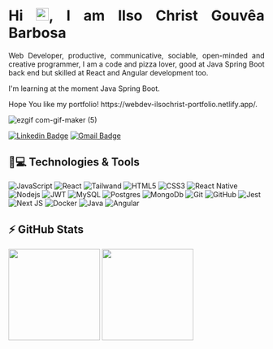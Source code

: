 
<h1 align = "justify"> Hi <img src="https://media.giphy.com/media/hvRJCLFzcasrR4ia7z/giphy.gif" width="25px">, I am Ilso Christ Gouvêa Barbosa</h1>
<p align = "justify"> Web Developer, productive, communicative, sociable, open-minded and creative programmer, I am a code and pizza lover, good at Java Spring Boot back end but skilled at React and Angular development too.</p> 

<p align = "justify">I'm learning at the moment Java Spring Boot.</p> 

<p align = "justify"> Hope You like my portfolio! https://webdev-ilsochrist-portfolio.netlify.app/.</p>

![ezgif com-gif-maker (5)](https://user-images.githubusercontent.com/100448527/183653486-ec272de6-cb34-426c-82d4-b32e6f0d14fc.gif)

[![Linkedin Badge](https://img.shields.io/badge/-ilsochristgouvêabarbosa-blue?style=flat-square&logo=Linkedin&logoColor=white&link=https://www.linkedin.com/in/ilsochristgouvêabarbosa/)](https://www.linkedin.com/in/ilsochristgouvêabarbosa/)
[![Gmail Badge](https://img.shields.io/badge/-ilsocgb@gmail.com-c14438?style=flat-square&logo=Gmail&logoColor=white&link=mailto:ilsocgb@gmail.com)](mailto:ilsocgb@gmail.com)

## 🚀💻 Technologies & Tools

![JavaScript](https://img.shields.io/badge/-JavaScript-black?style=flat-square&logo=javascript)
![React](https://img.shields.io/badge/React-20232A?style=flat-square&logo=react&logoColor=61DAFB)
![Tailwand](https://img.shields.io/badge/Tailwind_CSS-38B2AC?style=flat-square&logo=tailwind-css&logoColor=white)
![HTML5](https://img.shields.io/badge/-HTML5-E34F26?style=flat-square&logo=html5&logoColor=white)
![CSS3](https://img.shields.io/badge/-CSS3-1572B6?style=flat-square&logo=css3)
![React Native](https://img.shields.io/badge/react_native-%2320232a.svg?style=flat-square&logo=react&logoColor=%2361DAFB)
![Nodejs](https://img.shields.io/badge/-Nodejs-black?style=flat-square&logo=Node.js)
![JWT](https://img.shields.io/badge/JWT-black?style=flat-square&logo=JSON%20web%20tokens)
![MySQL](https://img.shields.io/badge/mysql-%2300f.svg?style=flat-square&logo=mysql&logoColor=white)
![Postgres](https://img.shields.io/badge/postgres-%23316192.svg?style=flat-square&logo=postgresql&logoColor=white)
![MongoDb](https://img.shields.io/badge/MongoDB-4EA94B?style=flat-square&logo=mongodb&logoColor=white)
![Git](https://img.shields.io/badge/-Git-black?style=flat-square&logo=git)
![GitHub](https://img.shields.io/badge/-GitHub-181717?style=flat-square&logo=github)
![Jest](https://img.shields.io/badge/Jest-C21325?style=flat-square&logo=jest&logoColor=white)
![Next JS](https://img.shields.io/badge/Next-black?style==flat-square&logo=next.js&logoColor=white)
![Docker](https://img.shields.io/badge/-docker-blue?style=flat-square&logo=docker)
![Java](https://img.shields.io/badge/java-%23ED8B00.svg?style=flat-square&logo=java&logoColor=white)
![Angular](https://img.shields.io/badge/angular-%23DD0031.svg?style=flat-square&logo=angular&logoColor=white)


## ⚡ GitHub Stats

<img height="180em" src="https://github-readme-stats.vercel.app/api?username=ilsochrist&show_icons=true&theme=dracula&include_all_commits=true&count_private=true"/>
<img height="180em" src="https://github-readme-stats.vercel.app/api/top-langs/?username=ilsochrist&layout=compact&langs_count=7&theme=dracula"/>
